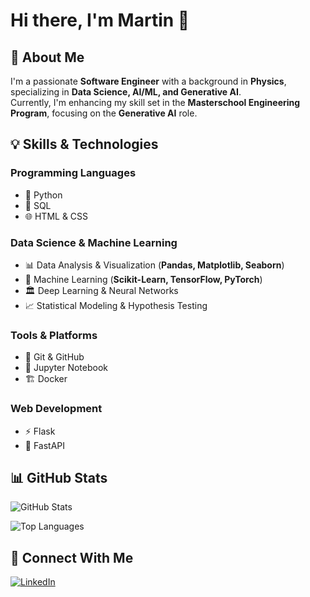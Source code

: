 # Hi there, I'm Martin 👋

## 🚀 About Me  
I'm a passionate **Software Engineer** with a background in **Physics**, specializing in **Data Science, AI/ML, and Generative AI**.  
Currently, I'm enhancing my skill set in the **Masterschool Engineering Program**, focusing on the **Generative AI** role.  

## 💡 Skills & Technologies  

### Programming Languages  
- 🐍 Python  
- 📜 SQL  
- 🌐 HTML & CSS  

### Data Science & Machine Learning  
- 📊 Data Analysis & Visualization (**Pandas, Matplotlib, Seaborn**)  
- 🤖 Machine Learning (**Scikit-Learn, TensorFlow, PyTorch**)  
- 🏛️ Deep Learning & Neural Networks  
- 📈 Statistical Modeling & Hypothesis Testing  

### Tools & Platforms  
- 🐙 Git & GitHub  
- 🔢 Jupyter Notebook  
- 🏗️ Docker  

### Web Development  
- ⚡ Flask  
- 🚀 FastAPI  

## 📊 GitHub Stats  
![GitHub Stats](https://github-readme-stats.vercel.app/api?username=kaiser-data&show_icons=true&theme=radical)  

![Top Languages](https://github-readme-stats.vercel.app/api/top-langs/?username=kaiser-data&layout=compact&theme=radical)  

## 🔗 Connect With Me  
[![LinkedIn](https://img.shields.io/badge/LinkedIn-blue?style=for-the-badge&logo=linkedin)](https://www.linkedin.com/in/www.linkedin.com/in/martin-kaiser-phd-691930170)  


